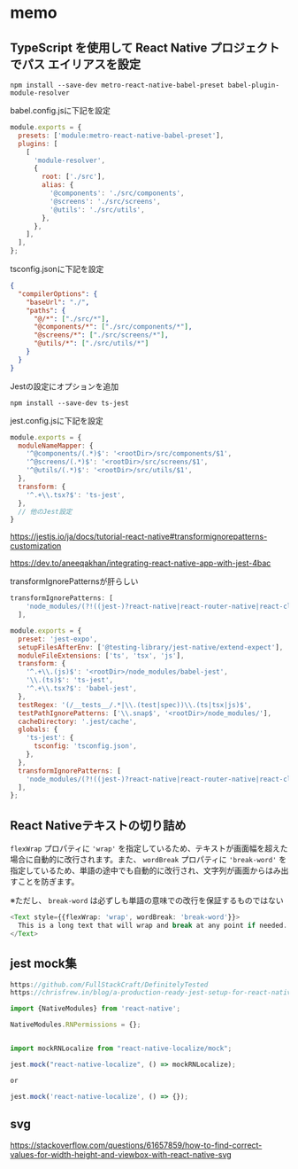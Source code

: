 # memo

## TypeScript を使用して React Native プロジェクトでパス エイリアスを設定

```bash:bash
npm install --save-dev metro-react-native-babel-preset babel-plugin-module-resolver
```

babel.config.jsに下記を設定

```javascript:babel.config.js
module.exports = {
  presets: ['module:metro-react-native-babel-preset'],
  plugins: [
    [
      'module-resolver',
      {
        root: ['./src'],
        alias: {
          '@components': './src/components',
          '@screens': './src/screens',
          '@utils': './src/utils',
        },
      },
    ],
  ],
};
```

tsconfig.jsonに下記を設定

```json:tsconfig.json
{
  "compilerOptions": {
    "baseUrl": "./",
    "paths": {
      "@/*": ["./src/*"],
      "@components/*": ["./src/components/*"],
      "@screens/*": ["./src/screens/*"],
      "@utils/*": ["./src/utils/*"]
    }
  }
}
```

Jestの設定にオプションを追加

```bash:bash
npm install --save-dev ts-jest
```

jest.config.jsに下記を設定

```javascript:jest.config.js
module.exports = {
  moduleNameMapper: {
    '^@components/(.*)$': '<rootDir>/src/components/$1',
    '^@screens/(.*)$': '<rootDir>/src/screens/$1',
    '^@utils/(.*)$': '<rootDir>/src/utils/$1',
  },
  transform: {
    '^.+\\.tsx?$': 'ts-jest',
  },
  // 他のJest設定
}
```

https://jestjs.io/ja/docs/tutorial-react-native#transformignorepatterns-customization

https://dev.to/aneeqakhan/integrating-react-native-app-with-jest-4bac

transformIgnorePatternsが肝らしい

```javascript:jest.config.js
transformIgnorePatterns: [
    'node_modules/(?!((jest-)?react-native|react-router-native|react-clone-referenced-element|expo(nent)?|@expo(nent)?/.*|react-navigation|以下略))',
  ],
```

```javascript:jest.config.js
module.exports = {
  preset: 'jest-expo',
  setupFilesAfterEnv: ['@testing-library/jest-native/extend-expect'],
  moduleFileExtensions: ['ts', 'tsx', 'js'],
  transform: {
    '^.+\\.(js)$': '<rootDir>/node_modules/babel-jest',
    '\\.(ts)$': 'ts-jest',
    '^.+\\.tsx?$': 'babel-jest',
  },
  testRegex: '(/__tests__/.*|\\.(test|spec))\\.(ts|tsx|js)$',
  testPathIgnorePatterns: ['\\.snap$', '<rootDir>/node_modules/'],
  cacheDirectory: '.jest/cache',
  globals: {
    'ts-jest': {
      tsconfig: 'tsconfig.json',
    },
  },
  transformIgnorePatterns: [
    'node_modules/(?!((jest-)?react-native|react-router-native|react-clone-referenced-element|expo(nent)?|@expo(nent)?/.*|react-navigation|以下略))',
  ],
};
```

## React Nativeテキストの切り詰め

```flexWrap``` プロパティに ```'wrap'``` を指定しているため、テキストが画面幅を超えた場合に自動的に改行されます。また、 ```wordBreak``` プロパティに ```'break-word'``` を指定しているため、単語の途中でも自動的に改行され、文字列が画面からはみ出すことを防ぎます。

※ただし、 ```break-word``` は必ずしも単語の意味での改行を保証するものではない

```typescript
<Text style={{flexWrap: 'wrap', wordBreak: 'break-word'}}>
  This is a long text that will wrap and break at any point if needed.
</Text>
```

## jest mock集

```typescript
https://github.com/FullStackCraft/DefinitelyTested
https://chrisfrew.in/blog/a-production-ready-jest-setup-for-react-native-all-mocks/

import {NativeModules} from 'react-native';

NativeModules.RNPermissions = {};


import mockRNLocalize from "react-native-localize/mock";

jest.mock("react-native-localize", () => mockRNLocalize);

or

jest.mock('react-native-localize', () => {});
```

## svg

https://stackoverflow.com/questions/61657859/how-to-find-correct-values-for-width-height-and-viewbox-with-react-native-svg
